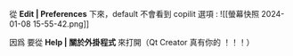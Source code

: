 從 **Edit | Preferences** 下來，default 不會看到 copilit 選項 :
![[螢幕快照 2024-01-08 15-55-42.png]]

因爲 要從 **Help | 關於外掛程式** 來打開（Qt Creator 真有你的 ！！！）


